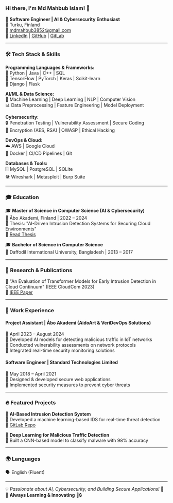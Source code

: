 ### Hi there, I'm Md Mahbub Islam! 👋

🚀 **Software Engineer | AI & Cybersecurity Enthusiast**  
📍 Turku, Finland  
📧 mdmahbub3852@gmail.com  
🔗 [LinkedIn](https://www.linkedin.com/in/themahbub/) | [GitHub](https://github.com/mahbub2649) | [GitLab](https://gitlab.abo.fi/md.m.islam/)  

---

### 🛠️ Tech Stack & Skills

**Programming Languages & Frameworks:**  
🔹 Python | Java | C++ | SQL  
🔹 TensorFlow | PyTorch | Keras | Scikit-learn  
🔹 Django | Flask  

**AI/ML & Data Science:**  
🤖 Machine Learning | Deep Learning | NLP | Computer Vision  
📊 Data Preprocessing | Feature Engineering | Model Deployment  

**Cybersecurity:**  
🔒 Penetration Testing | Vulnerability Assessment | Secure Coding  
🔑 Encryption (AES, RSA) | OWASP | Ethical Hacking  

**DevOps & Cloud:**  
☁️ AWS | Google Cloud  
🐳 Docker | CI/CD Pipelines | Git  

**Databases & Tools:**  
🗄️ MySQL | PostgreSQL | SQLite  
🛠️ Wireshark | Metasploit | Burp Suite  

---

### 🎓 Education
🎓 **Master of Science in Computer Science (AI & Cybersecurity)**  
📍 Åbo Akademi, Finland | 2022 – 2024  
📝 Thesis: "AI-Driven Intrusion Detection Systems for Securing Cloud Environments"  
🔗 [Read Thesis](https://urn.fi/URN:NBN:fi-fe2024092074069)  

🎓 **Bachelor of Science in Computer Science**  
📍 Daffodil International University, Bangladesh | 2013 – 2017  

---

### 🔬 Research & Publications
📄 "An Evaluation of Transformer Models for Early Intrusion Detection in Cloud Continuum" (IEEE CloudCom 2023)  
🔗 [IEEE Paper](https://ieeexplore.ieee.org/document/10475796/)  

---

### 💼 Work Experience

#### **Project Assistant | Åbo Akademi (AidoArt & VeriDevOps Solutions)**
📆 April 2023 – August 2024  
🔹 Developed AI models for detecting malicious traffic in IoT networks  
🔹 Conducted vulnerability assessments on network protocols  
🔹 Integrated real-time security monitoring solutions  

#### **Software Engineer | Standard Technologies Limited**
📆 May 2018 – April 2021  
🔹 Designed & developed secure web applications  
🔹 Implemented security measures to prevent cyber threats  

---

### 🔥 Featured Projects

🔹 **AI-Based Intrusion Detection System**  
🚀 Developed a machine learning-based IDS for real-time threat detection  
🔗 [GitLab Repo](https://gitlab.abo.fi/md.m.islam/early-spade)  

🔹 **Deep Learning for Malicious Traffic Detection**  
📌 Built a CNN-based model to classify malware with 98% accuracy  

---

### 🌍 Languages
🗣️ English (Fluent)  

---

💡 *Passionate about AI, Cybersecurity, and Building Secure Applications!* 🚀  
🌱 **Always Learning & Innovating** 🤖🔒
